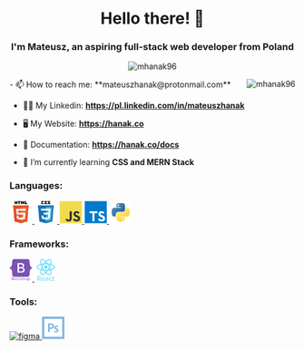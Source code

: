 <h1 align="center">Hello there! 👋</h1>
<h3 align="center">I'm Mateusz, an aspiring full-stack web developer from Poland</h3>

<p align="center"> <img src="https://komarev.com/ghpvc/?username=mhanak96&label=Profile%20views&color=0e75b6&style=flat" alt="mhanak96" /> </p>
<p><img align="right" src="https://github-readme-stats.vercel.app/api?username=mhanak96&show_icons=true&locale=en" alt="mhanak96" /></p> 
- 📫 How to reach me: **mateuszhanak@protonmail.com**

- 👨‍💼 My Linkedin: **https://pl.linkedin.com/in/mateuszhanak**

- 🖥 My Website: **https://hanak.co** 

- 📘 Documentation: **https://hanak.co/docs**

- 🌱 I’m currently learning **CSS and MERN Stack**

<h3 align="left">Languages:</h3>
<p align="left"> 
  <a href="https://www.w3.org/html/" target="_blank" rel="noreferrer"> <img src="https://raw.githubusercontent.com/devicons/devicon/master/icons/html5/html5-original-wordmark.svg" alt="html5" width="40" height="40"/></a><a href="https://www.w3schools.com/css/" target="_blank" rel="noreferrer"> <img src="https://raw.githubusercontent.com/devicons/devicon/master/icons/css3/css3-original-wordmark.svg" alt="css3" width="40" height="40"/> </a> <a href="https://developer.mozilla.org/en-US/docs/Web/JavaScript" target="_blank" rel="noreferrer"> 
    <img src="https://raw.githubusercontent.com/devicons/devicon/master/icons/javascript/javascript-original.svg" alt="javascript" width="40" height="40"/>   </a>
    <a href="https://www.typescriptlang.org/" target="_blank" rel="noreferrer"> <img src="https://raw.githubusercontent.com/devicons/devicon/master/icons/typescript/typescript-original.svg" alt="typescript" width="40" height="40"/> </a>
    <a href="https://www.python.org" target="_blank" rel="noreferrer"> <img src="https://raw.githubusercontent.com/devicons/devicon/master/icons/python/python-original.svg" alt="python" width="40" height="40"/> </a>
 </p>   

<h3 align="left">Frameworks:</h3>
<p align="left"> 

  <a href="https://getbootstrap.com" target="_blank" rel="noreferrer"> 
    <img src="https://raw.githubusercontent.com/devicons/devicon/master/icons/bootstrap/bootstrap-plain-wordmark.svg" alt="bootstrap" width="40"           height="40"/> </a> 
  <a href="https://reactjs.org/" target="_blank" rel="noreferrer"> <img src="https://raw.githubusercontent.com/devicons/devicon/master/icons/react/react-original-wordmark.svg" alt="react" width="40" height="40"/> </a> 
  
</p>

<h3 align="left">Tools:</h3>
<p align="left">
  <a href="https://www.figma.com/" target="_blank" rel="noreferrer"> <img src="https://www.vectorlogo.zone/logos/figma/figma-icon.svg" alt="figma" width="40" height="40"/> </a> 
  <a href="https://www.photoshop.com/en" target="_blank" rel="noreferrer"> <img src="https://raw.githubusercontent.com/devicons/devicon/master/icons/photoshop/photoshop-line.svg" alt="photoshop" width="40" height="40"/> </a> 
</p>
